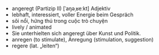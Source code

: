 
- angeregt (Partizip II)	[ˈaŋəˌʁeːkt]	Adjektiv
- lebhaft, interessiert, voller Energie beim Gespräch	
- sôi nổi, hứng thú trong cuộc trò chuyện
- lively / animated	
- Sie unterhielten sich angeregt über Kunst und Politik.	
- anregen (to stimulate), Anregung (stimulation, suggestion)	
- regere (lat. „leiten“)